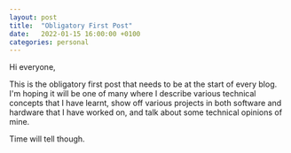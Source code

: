 ```yaml
---
layout: post
title:  "Obligatory First Post"
date:   2022-01-15 16:00:00 +0100
categories: personal
---
```

Hi everyone,

This is the obligatory first post that needs to be at the start of every blog. 
I'm hoping it will be one of many where I describe various technical concepts that I have learnt, show off various projects in both software and hardware that I have worked on, and talk about some technical opinions of mine.

Time will tell though.

